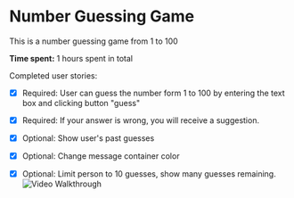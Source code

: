 # Number Guessing Game

This is a number guessing game from 1 to 100

**Time spent:** 1 hours spent in total

Completed user stories:

 * [x] Required: User can guess the number form 1 to 100 by entering the text box and clicking button "guess"
 * [x] Required: If your answer is wrong, you will receive a suggestion.
 * [x] Optional: Show user's past guesses
 * [x] Optional: Change message container color
 * [x] Optional: Limit person to 10 guesses, show many guesses remaining.
![Video Walkthrough](https://media.giphy.com/media/JpYnqAnAyLj29NQv5f/giphy.gif)
 
  
  
